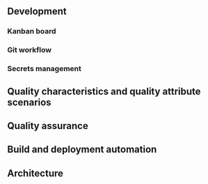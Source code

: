 ## Development
### Kanban board
### Git workflow
### Secrets management

## Quality characteristics and quality attribute scenarios

## Quality assurance

## Build and deployment automation

## Architecture
